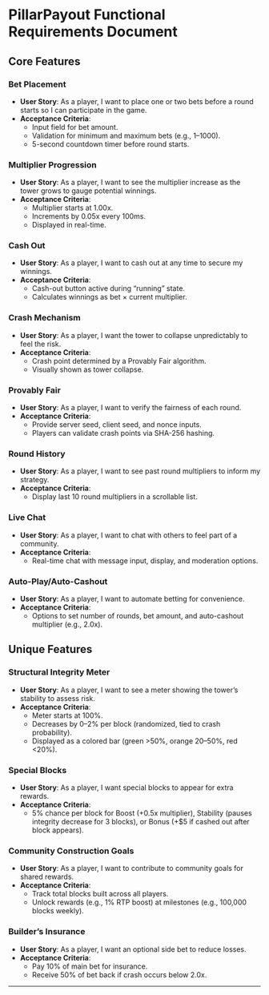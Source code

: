# PillarPayout Functional Requirements Document

## Core Features

### Bet Placement
- **User Story**: As a player, I want to place one or two bets before a round starts so I can participate in the game.
- **Acceptance Criteria**:
  - Input field for bet amount.
  - Validation for minimum and maximum bets (e.g., $1–$1000).
  - 5-second countdown timer before round starts.

### Multiplier Progression
- **User Story**: As a player, I want to see the multiplier increase as the tower grows to gauge potential winnings.
- **Acceptance Criteria**:
  - Multiplier starts at 1.00x.
  - Increments by 0.05x every 100ms.
  - Displayed in real-time.

### Cash Out
- **User Story**: As a player, I want to cash out at any time to secure my winnings.
- **Acceptance Criteria**:
  - Cash-out button active during “running” state.
  - Calculates winnings as bet × current multiplier.

### Crash Mechanism
- **User Story**: As a player, I want the tower to collapse unpredictably to feel the risk.
- **Acceptance Criteria**:
  - Crash point determined by a Provably Fair algorithm.
  - Visually shown as tower collapse.

### Provably Fair
- **User Story**: As a player, I want to verify the fairness of each round.
- **Acceptance Criteria**:
  - Provide server seed, client seed, and nonce inputs.
  - Players can validate crash points via SHA-256 hashing.

### Round History
- **User Story**: As a player, I want to see past round multipliers to inform my strategy.
- **Acceptance Criteria**:
  - Display last 10 round multipliers in a scrollable list.

### Live Chat
- **User Story**: As a player, I want to chat with others to feel part of a community.
- **Acceptance Criteria**:
  - Real-time chat with message input, display, and moderation options.

### Auto-Play/Auto-Cashout
- **User Story**: As a player, I want to automate betting for convenience.
- **Acceptance Criteria**:
  - Options to set number of rounds, bet amount, and auto-cashout multiplier (e.g., 2.0x).

## Unique Features

### Structural Integrity Meter
- **User Story**: As a player, I want to see a meter showing the tower’s stability to assess risk.
- **Acceptance Criteria**:
  - Meter starts at 100%.
  - Decreases by 0–2% per block (randomized, tied to crash probability).
  - Displayed as a colored bar (green >50%, orange 20–50%, red <20%).

### Special Blocks
- **User Story**: As a player, I want special blocks to appear for extra rewards.
- **Acceptance Criteria**:
  - 5% chance per block for Boost (+0.5x multiplier), Stability (pauses integrity decrease for 3 blocks), or Bonus (+$5 if cashed out after block appears).

### Community Construction Goals
- **User Story**: As a player, I want to contribute to community goals for shared rewards.
- **Acceptance Criteria**:
  - Track total blocks built across all players.
  - Unlock rewards (e.g., 1% RTP boost) at milestones (e.g., 100,000 blocks weekly).

### Builder’s Insurance
- **User Story**: As a player, I want an optional side bet to reduce losses.
- **Acceptance Criteria**:
  - Pay 10% of main bet for insurance.
  - Receive 50% of bet back if crash occurs below 2.0x.

---
